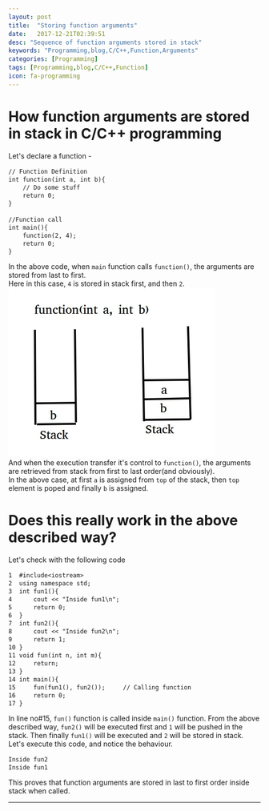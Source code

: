 ```yaml
---
layout: post
title:  "Storing function arguments"
date:   2017-12-21T02:39:51
desc: "Sequence of function arguments stored in stack"
keywords: "Programming,blog,C/C++,Function,Arguments"
categories: [Programming]
tags: [Programming,blog,C/C++,Function]
icon: fa-programming
---
```


# How function arguments are stored in stack in C/C++ programming
Let's declare a function -  
```
// Function Definition
int function(int a, int b){
	// Do some stuff
	return 0;
}

//Function call
int main(){
	function(2, 4);
	return 0;
}
```
In the above code, when `main` function calls `function()`, the arguments are stored from last to first.  
Here in this case, `4` is stored in stack first, and then `2`.  
![Stack](https://raw.githubusercontent.com/ujjaldas1997/Data_images/master/blogs/stack.jpg)  
And when the execution transfer it's control to `function()`, the arguments are retrieved from stack from first to last order(and obviously).  
In the above case, at first `a` is assigned from `top` of the stack, then `top` element is poped and finally `b` is assigned.  

# Does this really work in the above described way?
Let's check with the following code  
```
1  #include<iostream>
2  using namespace std;
3  int fun1(){
4      cout << "Inside fun1\n";
5      return 0;
6  }
7  int fun2(){
8      cout << "Inside fun2\n";
9      return 1;
10 }
11 void fun(int n, int m){
12     return;
13 }
14 int main(){
15     fun(fun1(), fun2());		// Calling function
16     return 0;
17 }
```
In line no#15, `fun()` function is called inside `main()` function. From the above described way, `fun2()` will be executed first and `1` will be
pushed in the stack. Then finally `fun1()` will be executed and `2` will be stored in stack.  
Let's execute this code, and notice the behaviour.  
```
Inside fun2
Inside fun1
```

This proves that function arguments are stored in last to first order inside stack when called.

---
